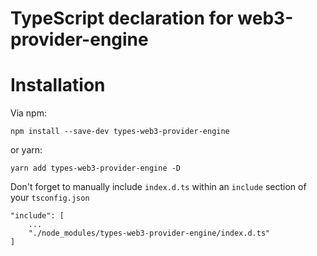 # TypeScript declaration for web3-provider-engine

# Installation
Via npm:
```
npm install --save-dev types-web3-provider-engine
```
or yarn:
```
yarn add types-web3-provider-engine -D
```
Don't forget to manually include `index.d.ts` within an `include` section of your `tsconfig.json`
```
"include": [
    ...
    "./node_modules/types-web3-provider-engine/index.d.ts"
]
```
